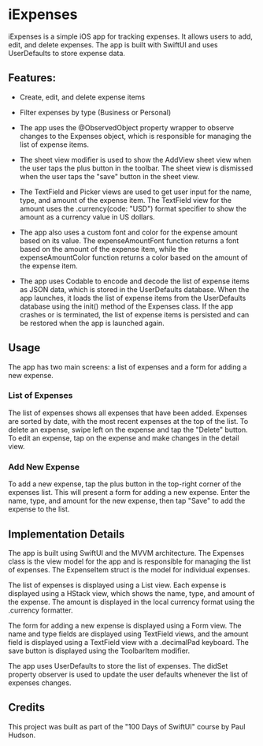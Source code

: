 # iExpenses
iExpenses is a simple iOS app for tracking expenses. It allows users to add, edit, and delete expenses. The app is built with SwiftUI and uses UserDefaults to store expense data.


## Features:

- Create, edit, and delete expense items

- Filter expenses by type (Business or Personal)


- The app uses the @ObservedObject property wrapper to observe changes to the Expenses object, which is responsible for managing the list of expense items.

- The sheet view modifier is used to show the AddView sheet view when the user taps the plus button in the toolbar. The sheet view is dismissed when the user taps the "save" button in the sheet view.

- The TextField and Picker views are used to get user input for the name, type, and amount of the expense item. The TextField view for the amount uses the .currency(code: "USD") format specifier to show the amount as a currency value in US dollars.

- The app also uses a custom font and color for the expense amount based on its value. The expenseAmountFont function returns a font based on the amount of the expense item, while the expenseAmountColor function returns a color based on the amount of the expense item.

- The app uses Codable to encode and decode the list of expense items as JSON data, which is stored in the UserDefaults database. When the app launches, it loads the list of expense items from the UserDefaults database using the init() method of the Expenses class. If the app crashes or is terminated, the list of expense items is persisted and can be restored when the app is launched again.


## Usage
The app has two main screens: a list of expenses and a form for adding a new expense.

### List of Expenses
The list of expenses shows all expenses that have been added. Expenses are sorted by date, with the most recent expenses at the top of the list. To delete an expense, swipe left on the expense and tap the "Delete" button. To edit an expense, tap on the expense and make changes in the detail view.

### Add New Expense
To add a new expense, tap the plus button in the top-right corner of the expenses list. This will present a form for adding a new expense. Enter the name, type, and amount for the new expense, then tap "Save" to add the expense to the list.

## Implementation Details
The app is built using SwiftUI and the MVVM architecture. The Expenses class is the view model for the app and is responsible for managing the list of expenses. The ExpenseItem struct is the model for individual expenses.

The list of expenses is displayed using a List view. Each expense is displayed using a HStack view, which shows the name, type, and amount of the expense. The amount is displayed in the local currency format using the .currency formatter.

The form for adding a new expense is displayed using a Form view. The name and type fields are displayed using TextField views, and the amount field is displayed using a TextField view with a .decimalPad keyboard. The save button is displayed using the ToolbarItem modifier.

The app uses UserDefaults to store the list of expenses. The didSet property observer is used to update the user defaults whenever the list of expenses changes.

 

## Credits
This project was built as part of the "100 Days of SwiftUI" course by Paul Hudson.
